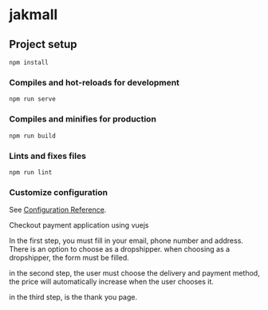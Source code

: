 # jakmall

## Project setup
```
npm install
```

### Compiles and hot-reloads for development
```
npm run serve
```

### Compiles and minifies for production
```
npm run build
```

### Lints and fixes files
```
npm run lint
```

### Customize configuration
See [Configuration Reference](https://cli.vuejs.org/config/).


Checkout payment application using vuejs

In the first step, you must fill in your email, phone number and address. There is an option to choose as a dropshipper. when choosing as a dropshipper, the form must be filled.

in the second step, the user must choose the delivery and payment method, the price will automatically increase when the user chooses it.

in the third step, is the thank you page.